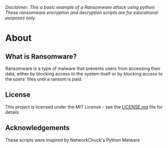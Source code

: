 *Disclaimer: This a basic example of a Ransomware attack using python. These ransomware encryption and decryption scripts are for educational purposes only.*
# About

## What is Ransomware?
Ransomware is a type of malware that prevents users from accessing their data, either by blocking access to the system itself or by blocking access to the users' files until a ransom is paid. 

## License
This project is licensed under the MIT License - see the [LICENSE.md](https://github.com/DaveRoppo/Cyber-Security/blob/main/LICENSE) file for details

## Acknowledgements 
These scripts were inspired by NetworkChuck's Python Malware 
